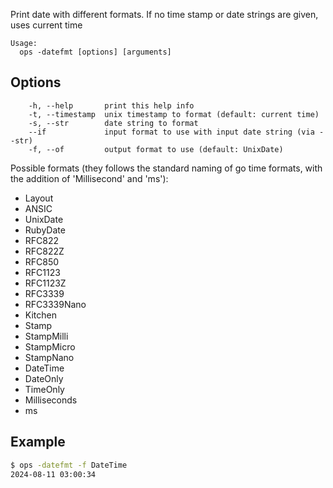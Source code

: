 Print date with different formats. If no time stamp or date strings are given, uses current time

```text
Usage:
  ops -datefmt [options] [arguments]
```

## Options

```
    -h, --help		 print this help info
    -t, --timestamp	 unix timestamp to format (default: current time)
    -s, --str 	  	 date string to format
    --if			 input format to use with input date string (via --str)
    -f, --of		 output format to use (default: UnixDate)
```

Possible formats (they follows the standard naming of go time formats, with the addition of 'Millisecond' and 'ms'):

- Layout
- ANSIC
- UnixDate
- RubyDate
- RFC822
- RFC822Z
- RFC850
- RFC1123
- RFC1123Z
- RFC3339
- RFC3339Nano
- Kitchen
- Stamp
- StampMilli
- StampMicro
- StampNano
- DateTime
- DateOnly
- TimeOnly
- Milliseconds
- ms

## Example

```bash
$ ops -datefmt -f DateTime
2024-08-11 03:00:34
```
